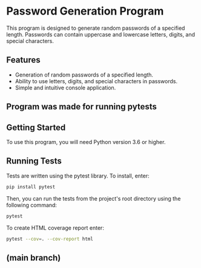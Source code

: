 # Password Generation Program

This program is designed to generate random passwords of a specified length. Passwords can contain uppercase and lowercase letters, digits, and special characters.

## Features

- Generation of random passwords of a specified length.
- Ability to use letters, digits, and special characters in passwords.
- Simple and intuitive console application.

## Program was made for running pytests

## Getting Started

To use this program, you will need Python version 3.6 or higher.

## Running Tests

Tests are written using the pytest library. To install, enter:
```bash
pip install pytest
```
Then, you can run the tests from the project's root directory using the following command:
```bash
pytest
```
To create HTML coverage report enter:

```bash
pytest --cov=. --cov-report html
```

## (main branch)
